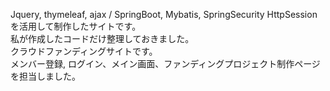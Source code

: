 Jquery, thymeleaf, ajax / SpringBoot, Mybatis, SpringSecurity HttpSessionを活用して制作したサイトです。\
私が作成したコードだけ整理しておきました。\
クラウドファンディングサイトです。\
メンバー登録, ログイン、メイン画面、ファンディングプロジェクト制作ページを担当しました。
